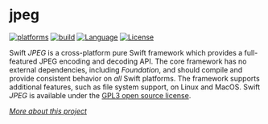 # jpeg

[![platforms](https://img.shields.io/badge/platforms-linux%20%7C%20macos-lightgrey.svg)](https://swift.org)
[![build](https://api.travis-ci.com/kelvin13/jpeg.svg?branch=master)](https://travis-ci.com/github/kelvin13/jpeg)
[![Language](https://img.shields.io/badge/version-swift_5-ffa020.svg)](https://swift.org)
[![License](https://img.shields.io/badge/license-GPL3-ff3079.svg)](https://github.com/kelvin13/png/blob/master/COPYING)

Swift *JPEG* is a cross-platform pure Swift framework which provides a full-featured JPEG encoding and decoding API. The core framework has no external dependencies, including *Foundation*, and should compile and provide consistent behavior on *all* Swift platforms. The framework supports additional features, such as file system support, on Linux and MacOS. Swift *JPEG* is available under the [GPL3 open source license](https://choosealicense.com/licenses/gpl-3.0/).

[*More about this project*](documentation/README.md)
